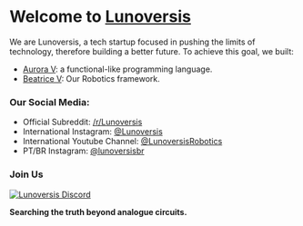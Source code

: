 # Welcome to [Lunoversis](https://lunoversis.com)

We are Lunoversis, a tech startup focused in pushing the limits of 
technology, therefore building a better future.
To achieve this goal, we built:

 - [Aurora V](https://lunoversis.com): a functional-like programming language.
 - [Beatrice V](https://github.com/LunoversisRobotics/beatrice_v): Our Robotics framework.

### Our Social Media:
 - Official Subreddit: [/r/Lunoversis](https://reddit.com/r/lunoversis)
 - International Instagram: [@Lunoversis](https://instagram.com/lunoversis)
 - International Youtube Channel: [@LunoversisRobotics](https://youtube.com/@LunoversisRobotics)
 - PT/BR Instagram: [@lunoversisbr](https://instagram.com/lunoversisbr)

### Join Us
[![Lunoversis Discord](https://img.shields.io/discord/1363040683685842956.svg?label=Discord&logo=Discord&colorB=7289da&style=for-the-badge)](https://discord.gg/EFg5D2VDEG)

**Searching the truth beyond analogue circuits.**
